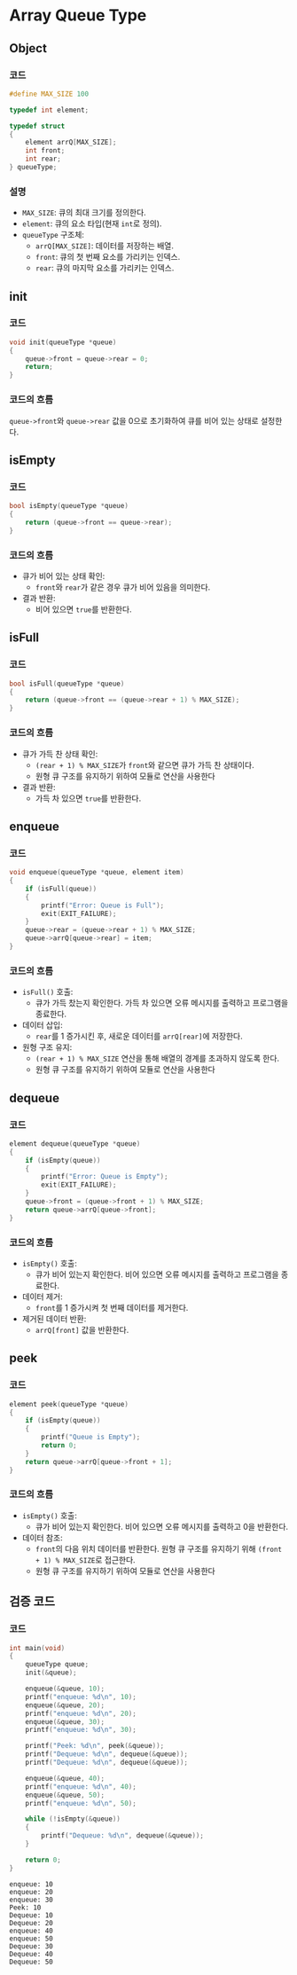 # **Array Queue Type**

## Object

### 코드

```c
#define MAX_SIZE 100

typedef int element;

typedef struct
{
    element arrQ[MAX_SIZE];
    int front;
    int rear;
} queueType;
```

### 설명

- `MAX_SIZE`: 큐의 최대 크기를 정의한다.
- `element`: 큐의 요소 타입(현재 `int`로 정의).
- `queueType` 구조체:
    - `arrQ[MAX_SIZE]`: 데이터를 저장하는 배열.
    - `front`: 큐의 첫 번째 요소를 가리키는 인덱스.
    - `rear`: 큐의 마지막 요소를 가리키는 인덱스.

## init

### 코드

```c
void init(queueType *queue)
{
    queue->front = queue->rear = 0;
    return;
}
```

### 코드의 흐름

`queue->front`와 `queue->rear` 값을 0으로 초기화하여 큐를 비어 있는 상태로 설정한다.

## isEmpty

### 코드

```c
bool isEmpty(queueType *queue)
{
    return (queue->front == queue->rear);
}
```

### 코드의 흐름

- 큐가 비어 있는 상태 확인:
    - `front`와 `rear`가 같은 경우 큐가 비어 있음을 의미한다.
- 결과 반환:
    - 비어 있으면 `true`를 반환한다.

## isFull

### 코드

```c
bool isFull(queueType *queue)
{
    return (queue->front == (queue->rear + 1) % MAX_SIZE);
}
```

### 코드의 흐름

- 큐가 가득 찬 상태 확인:
    - `(rear + 1) % MAX_SIZE`가 `front`와 같으면 큐가 가득 찬 상태이다.
    - 원형 큐 구조를 유지하기 위하여 모듈로 연산을 사용한다
- 결과 반환:
    - 가득 차 있으면 `true`를 반환한다.

## enqueue

### 코드

```c
void enqueue(queueType *queue, element item)
{
    if (isFull(queue))
    {
        printf("Error: Queue is Full");
        exit(EXIT_FAILURE);
    }
    queue->rear = (queue->rear + 1) % MAX_SIZE;
    queue->arrQ[queue->rear] = item;
}
```

### 코드의 흐름

- `isFull()` 호출:
    - 큐가 가득 찼는지 확인한다. 가득 차 있으면 오류 메시지를 출력하고 프로그램을 종료한다.
- 데이터 삽입:
    - `rear`를 1 증가시킨 후, 새로운 데이터를 `arrQ[rear]`에 저장한다.
- 원형 구조 유지:
    - `(rear + 1) % MAX_SIZE` 연산을 통해 배열의 경계를 초과하지 않도록 한다.
    - 원형 큐 구조를 유지하기 위하여 모듈로 연산을 사용한다

## dequeue

### 코드

```c
element dequeue(queueType *queue)
{
    if (isEmpty(queue))
    {
        printf("Error: Queue is Empty");
        exit(EXIT_FAILURE);
    }
    queue->front = (queue->front + 1) % MAX_SIZE;
    return queue->arrQ[queue->front];
}
```

### 코드의 흐름

- `isEmpty()` 호출:
    - 큐가 비어 있는지 확인한다. 비어 있으면 오류 메시지를 출력하고 프로그램을 종료한다.
- 데이터 제거:
    - `front`를 1 증가시켜 첫 번째 데이터를 제거한다.
- 제거된 데이터 반환:
    - `arrQ[front]` 값을 반환한다.

## peek

### 코드

```c
element peek(queueType *queue)
{
    if (isEmpty(queue))
    {
        printf("Queue is Empty");
        return 0;
    }
    return queue->arrQ[queue->front + 1];
}
```

### 코드의 흐름

- `isEmpty()` 호출:
    - 큐가 비어 있는지 확인한다. 비어 있으면 오류 메시지를 출력하고 0을 반환한다.
- 데이터 참조:
    - `front`의 다음 위치 데이터를 반환한다. 원형 큐 구조를 유지하기 위해 `(front + 1) % MAX_SIZE`로 접근한다.
    - 원형 큐 구조를 유지하기 위하여 모듈로 연산을 사용한다

## 검증 코드

### 코드

```c
int main(void)
{
	queueType queue;
	init(&queue);

	enqueue(&queue, 10);
	printf("enqueue: %d\n", 10);
	enqueue(&queue, 20);
	printf("enqueue: %d\n", 20);
	enqueue(&queue, 30);
	printf("enqueue: %d\n", 30);

	printf("Peek: %d\n", peek(&queue));
	printf("Dequeue: %d\n", dequeue(&queue));
	printf("Dequeue: %d\n", dequeue(&queue));

	enqueue(&queue, 40);
	printf("enqueue: %d\n", 40);
	enqueue(&queue, 50);
	printf("enqueue: %d\n", 50);

	while (!isEmpty(&queue))
	{
		printf("Dequeue: %d\n", dequeue(&queue));
	}

	return 0;
}
```

```
enqueue: 10
enqueue: 20
enqueue: 30
Peek: 10
Dequeue: 10
Dequeue: 20
enqueue: 40
enqueue: 50
Dequeue: 30
Dequeue: 40
Dequeue: 50
```